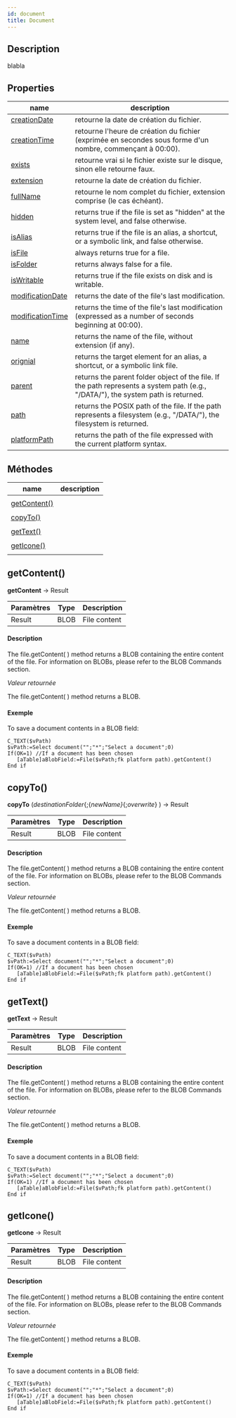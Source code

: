 ```yaml
---
id: document
title: Document
---
```


## Description
blabla

## Properties

<!-- REF document.properties -->
| name                                                                                                                                     | description                                                                                                                                                                          |
| ---------------------------------------------------------------------------------------------------------------------------------------- | ------------------------------------------------------------------------------------------------------------------------------------------------------------------------------------ |
|<!-- REF document.creationDate -->[creationDate]() <!-- END REF -->|<!-- REF document.creationDateDesc --> retourne la date de création du fichier. <!-- END REF -->|
|<!-- REF document.creationTime -->[creationTime]() <!-- END REF -->| <!-- REF document.creationTimeDesc --> retourne l'heure de création du fichier (exprimée en secondes sous forme d'un nombre, commençant à 00:00). <!-- END REF -->|
|<!-- REF document.exists -->[exists]()<!-- END REF -->| <!-- REF document.existsDesc --> retourne vrai si le fichier existe sur le disque, sinon elle retourne faux. <!-- END REF --> |
|<!-- REF document.extension -->[extension]()<!-- END REF -->| <!-- REF document.extensionDesc -->retourne la date de création du fichier. <!-- END REF -->|
|<!-- REF document.fullName -->[fullName]() <!-- END REF -->| <!-- REF document.fullNameDesc --> retourne le nom complet du fichier, extension comprise (le cas échéant).<!-- END REF -->|
|<!-- REF document.hidden -->[hidden]() <!-- END REF -->|<!-- REF document.hiddenDesc -->  returns true if the file is set as "hidden" at the system level, and false otherwise. <!-- END REF -->|
|<!-- REF document.isAlias -->[isAlias]()<!-- END REF --> |  <!-- REF document.isAliasDesc -->returns true if the file is an alias, a shortcut, or a symbolic link, and false otherwise.<!-- END REF -->|
|<!-- REF document.isFile -->[isFile]() <!-- END REF -->|  <!-- REF document.isFileDesc -->always returns true for a file.<!-- END REF -->|
|<!-- REF document.isFolder -->[isFolder]() <!-- END REF -->| <!-- REF document.isFolderDesc -->returns always false for a file.<!-- END REF -->|
|<!-- REF document.isWritable -->[isWritable]() <!-- END REF -->|<!-- REF document.isWritableDesc -->returns true if the file exists on disk and is writable.<!-- END REF --> |
|<!-- REF document.modificationDate -->[modificationDate]()<!-- END REF -->| <!-- REF document.modificationDateDesc --> returns the date of the file's last modification.<!-- END REF -->|
|<!-- REF document.modificationTime -->[modificationTime]() <!-- END REF -->| <!-- REF document.modificationTimeDesc -->returns the time of the file's last modification (expressed as a number of seconds beginning at 00:00).<!-- END REF -->|
|<!-- REF document.name -->[name]() <!-- END REF -->|  <!-- REF document.nameDesc --> returns the name of the file, without extension (if any). <!-- END REF -->|
|<!-- REF document.original -->[orignial]() <!-- END REF -->| <!-- REF document.originalDesc --> returns the target element for an alias, a shortcut, or a symbolic link file. <!-- END REF -->|
|<!-- REF document.parent -->[parent]() <!-- END REF -->| <!-- REF document.parentDesc --> returns the parent folder object of the file. If the path represents a system path (e.g., "/DATA/"), the system path is returned.<!-- END REF -->|
|<!-- REF document.path -->[path]() <!-- END REF -->|<!-- REF document.pathDesc --> returns the POSIX path of the file. If the path represents a filesystem (e.g., "/DATA/"), the filesystem is returned.<!-- END REF -->|
|<!-- REF document.platformPath -->[platformPath](https://doc.4d.com/4Dv18/4D/18/fileplatformPath.303-4506073.en.html) <!-- END REF -->|  <!-- REF document.platformPathDesc -->returns the path of the file expressed with the current platform syntax. <!-- END REF -->|
<!-- END REF -->

## Méthodes

















| name                          | description                                  |
| ----------------------------- | -------------------------------------------- |
|<!-- REF document.methods -->|                                              |
| [getContent()](#getcontent)   |<!-- INCLUDE Document.getContent.Summary -->|
|                               |<!--INCLUDE Document.getContent.Syntax -->|
| [copyTo()](#copyto)           |<!-- INCLUDE Document.copyTo.Summary -->|
|                               |<!--INCLUDE Document.copyTo.Syntax -->|
| [getText()](#gettext)         |<!-- INCLUDE Document.getText.Summary -->|
|                               |<!--INCLUDE Document.getText.Syntax -->|
| [getIcone()](#geticone)       |<!-- INCLUDE Document.getIcone.Summary -->|
|                               |<!--INCLUDE Document.getIcone.Syntax -->|
<!-- END REF -->
 
<!-- REF document.methods.Desc -->
## getContent()
<!-- REF Document.getContent.Syntax -->
**getContent** &rarr; Result<!-- END REF -->

<!-- REF Document.getContent.Parameters -->
| Paramètres | Type | Description  |
| ---------- | ---- | ------------ |
| Result     | BLOB | File content |
<!-- END REF -->

<!-- REF Document.getContent.Desc -->
#### Description
The file.getContent( ) method returns <!-- REF Document.getContent.Summary -->a BLOB containing the entire content of the file. For information on BLOBs, please refer to the BLOB Commands section.<!-- END REF -->

*Valeur retournée*

The file.getContent( ) method returns a BLOB.

#### Exemple
To save a document contents in a BLOB field:

 ```4d
 C_TEXT($vPath)
 $vPath:=Select document("";"*";"Select a document";0)
 If(OK=1) //If a document has been chosen
    [aTable]aBlobField:=File($vPath;fk platform path).getContent()
 End if
 ```
 <!-- END REF -->

## copyTo()

<!-- REF Document.copyTo.Syntax -->
**copyTo** (*destinationFolder*{;{*newName}*{;*overwrite*} ) &rarr; Result<!-- END REF -->

<!-- REF Document.copyTo.Parameters -->
| Paramètres | Type | Description  |
| ---------- | ---- | ------------ |
| Result     | BLOB | File content |
<!-- END REF -->

<!-- REF Document.copyTo.Desc -->
#### Description
The file.getContent( ) method returns <!-- REF Document.copyTo.Summary -->a BLOB containing the entire content of the file. For information on BLOBs, please refer to the BLOB Commands section.<!-- END REF -->

*Valeur retournée*

The file.getContent( ) method returns a BLOB.

#### Exemple
To save a document contents in a BLOB field:

 ```4d
 C_TEXT($vPath)
 $vPath:=Select document("";"*";"Select a document";0)
 If(OK=1) //If a document has been chosen
    [aTable]aBlobField:=File($vPath;fk platform path).getContent()
 End if
 ```
 <!-- END REF -->

## getText()
<!-- REF Document.getText.Syntax -->
**getText** &rarr; Result<!-- END REF -->

<!-- REF Document.getText.Parameters -->
| Paramètres | Type | Description  |
| ---------- | ---- | ------------ |
| Result     | BLOB | File content |
<!-- END REF -->

<!-- REF Document.getText.Desc -->
#### Description
The file.getContent( ) method returns <!-- REF Document.getText.Summary -->a BLOB containing the entire content of the file. For information on BLOBs, please refer to the BLOB Commands section.<!-- END REF -->

*Valeur retournée*

The file.getContent( ) method returns a BLOB.

#### Exemple
To save a document contents in a BLOB field:

 ```4d
 C_TEXT($vPath)
 $vPath:=Select document("";"*";"Select a document";0)
 If(OK=1) //If a document has been chosen
    [aTable]aBlobField:=File($vPath;fk platform path).getContent()
 End if
 ```
 <!-- END REF -->

## getIcone()
<!-- REF Document.getIcone.Syntax -->
**getIcone** &rarr; Result<!-- END REF -->

<!-- REF Document.getIcone.Parameters -->
| Paramètres | Type | Description  |
| ---------- | ---- | ------------ |
| Result     | BLOB | File content |
<!-- END REF -->

<!-- REF Document.getIcone.Desc -->
#### Description
The file.getContent( ) method returns <!-- REF Document.getIcone.Summary -->a BLOB containing the entire content of the file. For information on BLOBs, please refer to the BLOB Commands section.<!-- END REF -->

*Valeur retournée*

The file.getContent( ) method returns a BLOB.

#### Exemple
To save a document contents in a BLOB field:

 ```4d
 C_TEXT($vPath)
 $vPath:=Select document("";"*";"Select a document";0)
 If(OK=1) //If a document has been chosen
    [aTable]aBlobField:=File($vPath;fk platform path).getContent()
 End if
 ```
 <!-- END REF -->
 <!-- END REF -->